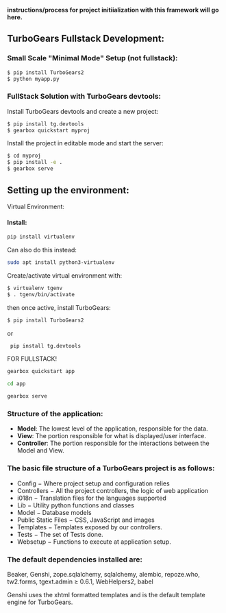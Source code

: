 **instructions/process for project initiialization with this framework will go here.**

## TurboGears Fullstack Development:

### Small Scale "Minimal Mode" Setup (not fullstack):

```BASH
$ pip install TurboGears2
$ python myapp.py
```

### FullStack Solution with TurboGears devtools:

Install TurboGears devtools and create a new project:

```BASH
$ pip install tg.devtools
$ gearbox quickstart myproj
```

Install the project in editable mode and start the server:

```BASH
$ cd myproj
$ pip install -e .
$ gearbox serve
```




## Setting up the environment:

Virtual Environment:

#### Install: 

```BASH
pip install virtualenv
```

Can also do this instead:

```BASH
sudo apt install python3-virtualenv
```

Create/activate virtual environment with:
```BASH
$ virtualenv tgenv
$ . tgenv/bin/activate
```

then once active, install TurboGears:
```BASH
$ pip install TurboGears2
```

or
```BASH
 pip install tg.devtools
 ```
 FOR FULLSTACK!

 ```BASH
 gearbox quickstart app
 ```

 ```BASH
cd app
```

```BASH
gearbox serve
```




### Structure of the application:
- **Model**: The lowest level of the application, responsible for the data.
- **View**: The portion responsible for what is displayed/user interface.
- **Controller**: The portion responsible for the interactions between the Model and View. 


### The basic file structure of a TurboGears project is as follows:
- Config − Where project setup and configuration relies
- Controllers − All the project controllers, the logic of web application
- i018n − Translation files for the languages supported
- Lib − Utility python functions and classes
- Model − Database models
- Public Static Files − CSS, JavaScript and images
- Templates − Templates exposed by our controllers.
- Tests − The set of Tests done.
- Websetup − Functions to execute at application setup.



### The default dependencies installed are:
Beaker, Genshi, zope.sqlalchemy, sqlalchemy, alembic, repoze.who, tw2.forms, tgext.admin ≥ 0.6.1, WebHelpers2, babel


Genshi uses the xhtml formatted templates and is the default template engine for TurboGears.